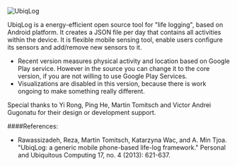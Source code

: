 ![UbiqLog](https://raw.githubusercontent.com/Rezar/Ubiqlog/ma/app/src/main/res/drawable-hdpi/logo.png)

UbiqLog is a energy-efficient open source tool for "life logging", based on Android platform. It creates a JSON file per day that contains all activities within the device. It is flexible mobile sensing tool, enable users configure its sensors and add/remove new sensors to it.

-	Recent version measures physical activity and location based on Google Play service. However in the source you can change it to the core version, if you are not willing to use Google Play Services. 
-	Visualizations are disabled in this version, because there is work ongoing to make something really different.

Special thanks to Yi Rong, Ping He, Martin Tomitsch and Victor Andrei Gugonatu for their design or development support.

####References:
- Rawassizadeh, Reza, Martin Tomitsch, Katarzyna Wac, and A. Min Tjoa. "UbiqLog: a generic mobile phone-based life-log framework." Personal and Ubiquitous Computing 17, no. 4 (2013): 621-637.
